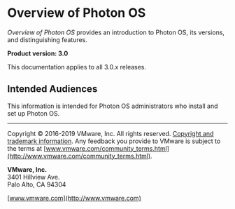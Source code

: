 # Overview of Photon OS

*Overview of Photon OS* provides an introduction to Photon OS, its versions, and distinguishing features.

**Product version: 3.0**

This documentation applies to all 3.0.x releases.

## Intended Audiences

This information is intended for Photon OS administrators who install and set up Photon OS.

----------

Copyright &copy; 2016-2019 VMware, Inc. All rights reserved. [Copyright and trademark information](http://pubs.vmware.com/copyright-trademark.html). Any feedback you provide to VMware is subject to the terms at [www.vmware.com/community_terms.html](http://www.vmware.com/community_terms.html).

**VMware, Inc.**<br>
3401 Hillview Ave.<br>
Palo Alto, CA 94304

[www.vmware.com](http://www.vmware.com)

